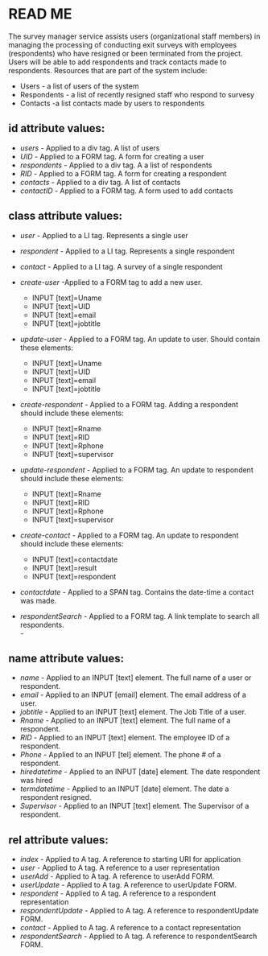 READ ME
=========

The survey manager service assists users (organizational staff members) in managing the processing of conducting exit surveys with employees (respondents) who have resigned or been terminated from the project. Users will be able to add respondents and track contacts made to respondents.
Resources that are part of the system include: 

- Users - a list of users of the system
- Respondents - a list of recently resigned staff who respond to survesy
- Contacts -a list contacts made by users to respondents

id attribute values:
-
- *users* - Applied to a div tag. A list of users
- *UID* - Applied to a FORM tag. A form for creating a user
- *respondents* -   Applied to a div tag. A a list of respondents
- *RID* - Applied to a FORM tag. A form for creating a respondent
- *contacts* -  Applied to a div tag. A list of contacts
- *contactID* - Applied to a FORM tag. A form used to add contacts

class attribute values:
-
- *user* - Applied to a LI tag. Represents a single user
- *respondent* - Applied to a LI tag. Represents a single respondent
- *contact* - Applied to a LI tag. A survey of a single respondent
- *create-user* -Applied to a FORM tag to add a new user.
 	- INPUT [text]=Uname
    - INPUT [text]=UID
    - INPUT [text]=email
    - INPUT [text]=jobtitle
- *update-user* - Applied to a FORM tag. An update to user. Should contain these elements:
    - INPUT [text]=Uname
    - INPUT [text]=UID
    - INPUT [text]=email
    - INPUT [text]=jobtitle
- *create-respondent* - Applied to a FORM tag. Adding a respondent should include these elements:
    - INPUT [text]=Rname
    - INPUT [text]=RID
    - INPUT [text]=Rphone
    - INPUT [text]=supervisor
- *update-respondent* - Applied to a FORM tag. An update to respondent should include these elements:
    - INPUT [text]=Rname
    - INPUT [text]=RID
    - INPUT [text]=Rphone
    - INPUT [text]=supervisor
- *create-contact* - Applied to a FORM tag. An update to respondent should include these elements:
    - INPUT [text]=contactdate
    - INPUT [text]=result
    - INPUT [text]=respondent
   
- *contactdate* - Applied to a SPAN tag. Contains the date-time a contact was made.       
- *respondentSearch* - Applied to a FORM tag. A link template to search all respondents.              
                                                                                                 - 

name attribute values:
-
- *name* - Applied to an INPUT [text] element. The full name of a user or respondent.
- *email* - Applied to an INPUT [email] element. The email address of a user.
- *jobtitle* - Applied to an INPUT [text] element. The Job Title of a user.
- *Rname* - Applied to an INPUT [text] element. The full name of a respondent.
- *RID* - Applied to an INPUT [text] element. The employee ID of a respondent. 
- *Phone* - Applied to an INPUT [tel] element. The phone # of a respondent.
- *hiredatetime* - Applied to an INPUT [date] element. The date respondent was hired
- *termdatetime* - Applied to an INPUT [date] element. The date a respondent resigned.
- *Supervisor* - Applied to an INPUT [text] element. The Supervisor of a respondent.

rel attribute values:
-
- *index* - Applied to A tag. A reference to starting URI for application
- *user* -  Applied to A tag. A reference to a user representation
- *userAdd* - Applied to A tag. A reference to userAdd FORM.
- *userUpdate* -  Applied to A tag. A reference to userUpdate FORM.
- *respondent* -  Applied to A tag. A reference to a respondent representation
- *respondentUpdate* - Applied to A tag. A reference to respondentUpdate FORM.
- *contact* - Applied to A tag. A reference to a contact representation
- *respondentSearch* - Applied to A tag. A reference to respondentSearch FORM.              

    
